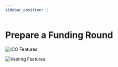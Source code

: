 ```yaml
---
sidebar_position: 1
---
```


# Prepare a Funding Round


![ICO Features](/img/dappmin/ico-payment-methods.png)

![Vesting Features](/img/dappmin/vesting_fea.png)


